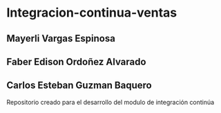 # Integracion-continua-ventas

## Mayerli Vargas Espinosa
## Faber Edison Ordoñez Alvarado
## Carlos Esteban Guzman Baquero

Repositorio creado para el desarrollo del modulo de integración continúa
